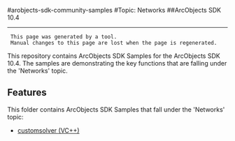 #arobjects-sdk-community-samples 
#Topic: Networks
##ArcObjects SDK 10.4  

----------
     This page was generated by a tool.
     Manual changes to this page are lost when the page is regenerated.

This repository contains ArcObjects SDK Samples for the ArcObjects SDK 10.4.  The samples are demonstrating the key functions that are falling under the 'Networks' topic.  


## Features

This folder contains ArcObjects SDK Samples that fall under the 'Networks' topic:

* [customsolver (VC++)](../../../../tree/master/Vcpp/Networks//customsolver)  



